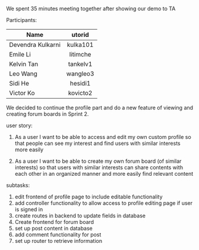We spent 35 minutes meeting together after showing our demo to TA

Participants:


| Name        | utorid           | 
| ------------- |:-------------:| 
| Devendra Kulkarni       | kulka101 | 
| Emile Li      | litimche      | 
| Kelvin Tan | tankelv1      | 
| Leo Wang        | wangleo3 | 
| Sidi He       | hesidi1     | 
| Victor Ko | kovicto2      | 

We decided to continue the profile part and do a new feature of viewing and creating forum boards in Sprint 2.

user story: 

1. As a user I want to be able to access and edit my own custom profile so that people can see my interest and find users with similar interests more easily

2. As a user I want to be able to create my own forum board (of similar interests) so that users with similar interests can share contents with each other in an organized manner and more easily find relevant content


subtasks: 

1. edit frontend of profile page to include editable functionality
2. add controller functionality to allow access to profile editing page if user is signed in
3. create routes in backend to update fields in database
4. Create frontend for forum board
5. set up post content in database
6. add comment functionality for post
7. set up router to retrieve information

